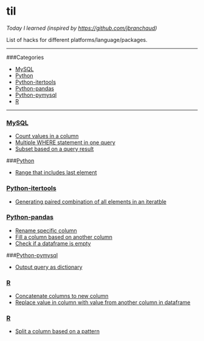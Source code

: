 # til
*Today I learned (inspired by https://github.com/jbranchaud)*

List of hacks for different platforms/language/packages.

---
###Categories

* [MySQL](#mysql)
* [Python](#python)
* [Python-itertools](#python-itertools)
* [Python-pandas](#python-pandas)
* [Python-pymysql](#python-pymysql)
* [R](#R)

---

### [MySQL](mysql)
- [Count values in a column](mysql/coun-values-in-a-column.md)
- [Multiple WHERE statement in one query](mysql/multiple-where-statement-query.md)
- [Subset based on a query result](mysql/subset-based-on-a-query-results.md)

###[Python](python)
- [Range that includes last element](python/range-that-includes-last-element.md)

### [Python-itertools](python-itertools)
- [Generating paired combination of all elements in an iteratble](python-itertools/pairwise-comparison-of-all-elements.md)

### [Python-pandas](python-pandas)
- [Rename specific column](python-pandas/rename-specific-column.md)
- [Fill a column based on another column](python-pandas/fill-replace-values-based-on-another-column.md)
- [Check if a dataframe is empty](python-pandas/check-if-df-is-empty.md)

###[Python-pymysql](python-pymysql)
- [Output query as dictionary](python/ouput-query-as-dictionary.md)

### [R](R)
- [Concatenate columns to new column](R/concatenate-columns-to-new-column.md)
- [Replace value in column with value from another column in dataframe](R/replace-value-in-column-with-value-from-another-column-in-datafra.md)

### [R](R-reshape2)
- [Split a column based on a pattern](R-reshape2/split-a-column-based-on-a-pattern.md)

